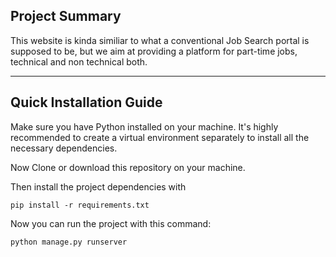 ## Project Summary

This website is kinda similiar to what a conventional Job Search portal is supposed to be, but we aim at providing a platform for part-time jobs, technical and non technical both.


---

## Quick Installation Guide

Make sure you have Python installed on your machine. It's highly recommended to create a virtual environment separately to install all the necessary dependencies. 

Now Clone or download this repository on your machine.

Then install the project dependencies with

```
pip install -r requirements.txt
```

Now you can run the project with this command:

```
python manage.py runserver
```
